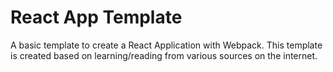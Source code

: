# React App Template

A basic template to create a React Application with Webpack. This template is created based on learning/reading from various sources on the internet.
